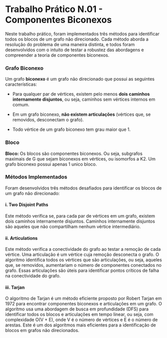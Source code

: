 # Trabalho Prático N.01 - Componentes Biconexos

Neste trabalho prático, foram implementados três métodos para identificar todos os blocos de um grafo não direcionado. Cada método aborda a resolução do problema de uma maneira distinta, e todos foram desenvolvidos com o intuito de testar a robustez das abordagens e compreender a teoria de componentes biconexos.

### Grafo Biconexo

Um grafo **biconexo** é um grafo não direcionado que possui as seguintes características:

- Para qualquer par de vértices, existem pelo menos **dois caminhos internamente disjuntos**, ou seja, caminhos sem vértices internos em comum.

- Em um grafo biconexo, **não existem articulações** (vértices que, se removidos, desconectam o grafo).

- Todo vértice de um grafo biconexo tem grau maior que 1.

### Bloco

**Bloco:** Os blocos são componentes biconexos. Ou seja, subgrafos maximais de G que sejam biconexos em vértices, ou isomorfos a K2. Um grafo biconexo possui apenas 1 unico bloco.

### Métodos Implementados

Foram desenvolvidos três métodos desafiados para identificar os blocos de um grafo não direcionado:

#### **i.** Two Disjoint Paths 

Este método verifica se, para cada par de vértices em um grafo, existem dois caminhos internamente disjuntos. Caminhos internamente disjuntos são aqueles que não compartilham nenhum vértice intermediário.

#### **ii.** Articulations

Este método verifica a conectividade do grafo ao testar a remoção de cada vértice. Uma articulação é um vértice cuja remoção desconecta o grafo. O algoritmo identifica todos os vértices que são articulações, ou seja, aqueles que, se removidos, aumentariam o número de componentes conectados no grafo. Essas articulações são úteis para identificar pontos críticos de falha na conectividade do grafo.

#### **iii.** Tarjan

O algoritmo de Tarjan é um método eficiente proposto por Robert Tarjan em 1972 para encontrar componentes biconexos e articulações em um grafo. O algoritmo usa uma abordagem de busca em profundidade (DFS) para identificar todos os blocos e articulações em tempo linear, ou seja, com complexidade O(V + E), onde V é o número de vértices e E é o número de arestas. Este é um dos algoritmos mais eficientes para a identificação de blocos em grafos não direcionados.
